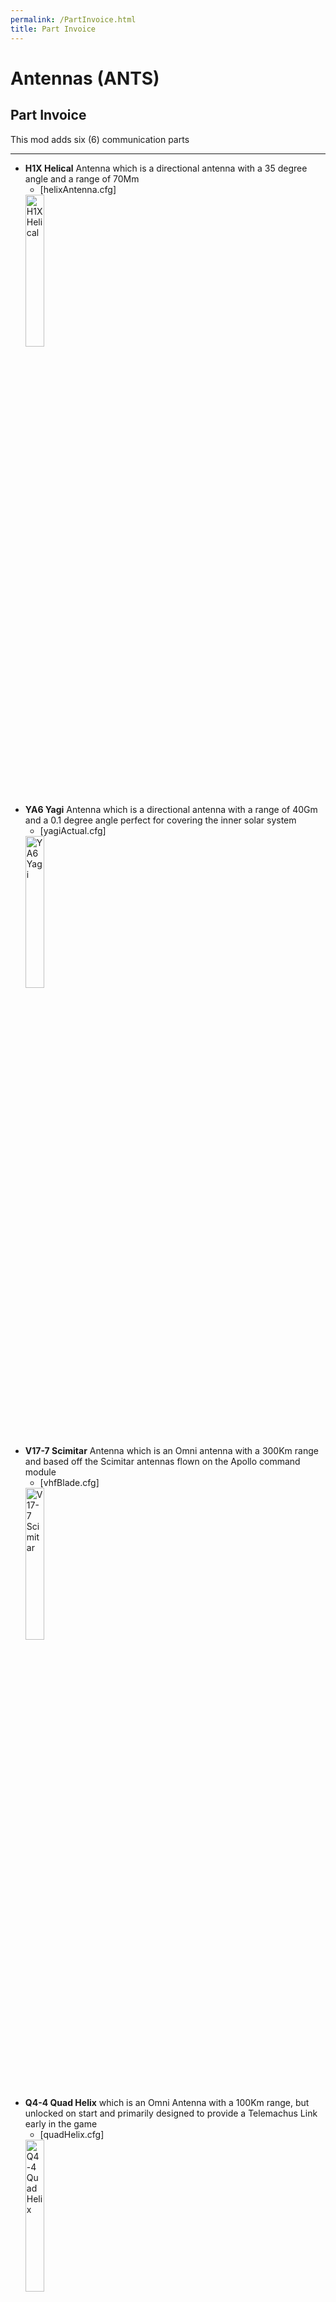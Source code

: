```yaml
---
permalink: /PartInvoice.html
title: Part Invoice
---
```


<!-- Part-Invoice.md v1.1.2.0
Antennas (ANTS)
created: 01 Feb 2022
updated: 22 Feb 2022 -->

# Antennas (ANTS)

## Part Invoice

This mod adds six (6) communication parts

---

* **H1X Helical** Antenna which is a directional antenna with a 35 degree angle and a range of 70Mm
  * [helixAntenna.cfg]
  <img src="https://raw.githubusercontent.com/zer0Kerbal/Antennas/master/GameData/PhantomAerospace/Antennas/Parts/%40thumbs/helixAntenna_icon.png" alt="H1X Helical" width="25%" height="25%" />
* **YA6 Yagi** Antenna which is a directional antenna with a range of 40Gm and a 0.1 degree angle perfect for covering the inner solar system
  * [yagiActual.cfg]
  <img src="https://raw.githubusercontent.com/zer0Kerbal/Antennas/master/GameData/PhantomAerospace/Antennas/Parts/%40thumbs/yagiActual_icon.png" alt="YA6 Yagi" width="25%" height="25%" />
* **V17-7 Scimitar** Antenna which is an Omni antenna with a 300Km range and based off the Scimitar antennas flown on the Apollo command module
  * [vhfBlade.cfg]
  <img src="https://raw.githubusercontent.com/zer0Kerbal/Antennas/master/GameData/PhantomAerospace/Antennas/Parts/%40thumbs/vhfBlade_icon.png" alt="V17-7 Scimitar" width="25%" height="25%" />
* **Q4-4 Quad Helix** which is an Omni Antenna with a 100Km range, but unlocked on start and primarily designed to provide a Telemachus Link early in the game
  * [quadHelix.cfg]
  <img src="https://raw.githubusercontent.com/zer0Kerbal/Antennas/master/GameData/PhantomAerospace/Antennas/Parts/%40thumbs/quadHelix_icon.png" alt="Q4-4 Quad Helix" width="25%" height="25%" />
* **LA-7 Log Periodic** Antenna which is a directional antenna with a range of 50Mm and a 60 degree angle
  * [yagiAntenna.cfg]
  <img src="https://raw.githubusercontent.com/zer0Kerbal/Antennas/master/GameData/PhantomAerospace/Antennas/Parts/%40thumbs/yagiAntenna_icon.png" alt="LA-7 Log Periodic" width="25%" height="25%" />
* **HU6s-125 Twin Loop** is an omni antenna designed to wrap around your 1.25m ship and provide 1Mn of range
  [hu6s125.cfg]
  <img src="https://raw.githubusercontent.com/zer0Kerbal/Antennas/master/GameData/PhantomAerospace/Antennas/Parts/%40thumbs/hu6s125_icon.png" alt="HU6s-125 Twin Loop" width="25%" height="25%" />

---

[top](#Part-Invoice)

<!-- this file CC BY-NC-ND 3.0 Unported by zer0Kerbal -->
